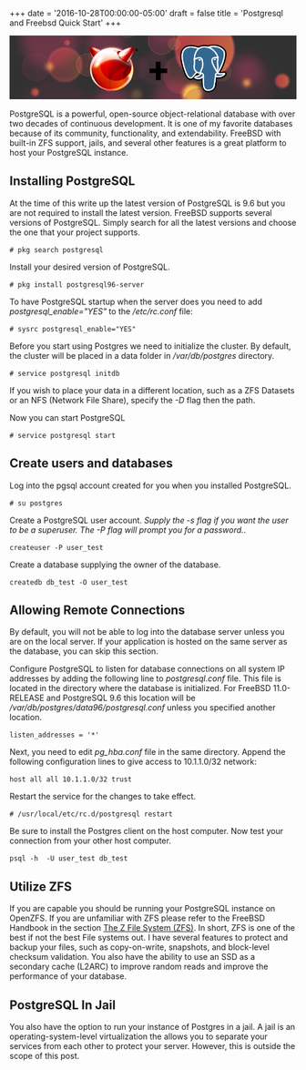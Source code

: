 +++
date = '2016-10-28T00:00:00-05:00'
draft = false
title = 'Postgresql and Freebsd Quick Start'
+++

[![Postgres and FreeBSD](postgresql-and-freebsd-quick-start-header.png)](/blog/post/postgresql-and-freebsd-quick-start/)

PostgreSQL is a powerful, open-source object-relational database with over two decades of continuous development. It is one of my favorite databases because of its community, functionality, and extendability. FreeBSD with built-in ZFS support, jails, and several other features is a great platform to host your PostgreSQL instance.

Installing PostgreSQL
---------------------

At the time of this write up the latest version of PostgreSQL is 9.6 but you are not required to install the latest version. FreeBSD supports several versions of PostgreSQL. Simply search for all the latest versions and choose the one that your project supports.

    # pkg search postgresql

Install your desired version of PostgreSQL.

    # pkg install postgresql96-server

To have PostgreSQL startup when the server does you need to add *postgresql_enable="YES"* to the */etc/rc.conf* file:

    # sysrc postgresql_enable="YES"

Before you start using Postgres we need to initialize the cluster. By default, the cluster will be placed in a data folder in */var/db/postgres* directory.

    # service postgresql initdb

If you wish to place your data in a different location, such as a ZFS Datasets or an NFS (Network File Share), specify the *-D* flag then the path.

Now you can start PostgreSQL

    # service postgresql start

Create users and databases
--------------------------

Log into the pgsql account created for you when you installed PostgreSQL.

    # su postgres

Create a PostgreSQL user account. *Supply the -s flag if you want the user to be a superuser. The -P flag will prompt you for a password.*.

    createuser -P user_test

Create a database supplying the owner of the database.

    createdb db_test -O user_test

Allowing Remote Connections
---------------------------

By default, you will not be able to log into the database server unless you are on the local server. If your application is hosted on the same server as the database, you can skip this section.

Configure PostgreSQL to listen for database connections on all system IP addresses by adding the following line to *postgresql.conf* file. This file is located in the directory where the database is initialized. For FreeBSD 11.0-RELEASE and PostgreSQL 9.6 this location will be */var/db/postgres/data96/postgresql.conf* unless you specified another location.

    listen_addresses = '*'

Next, you need to edit *pg_hba.conf* file in the same directory. Append the following configuration lines to give access to 10.1.1.0/32 network:

    host all all 10.1.1.0/32 trust

Restart the service for the changes to take effect.

    # /usr/local/etc/rc.d/postgresql restart

Be sure to install the Postgres client on the host computer. Now test your connection from your other host computer.

    psql -h  -U user_test db_test

Utilize ZFS
-----------

If you are capable you should be running your PostgreSQL instance on OpenZFS. If you are unfamiliar with ZFS please refer to the FreeBSD Handbook in the section [The Z File System (ZFS)](https://www.freebsd.org/doc/en_US.ISO8859-1/books/handbook/zfs.html). In short, ZFS is one of the best if not the best File systems out. I have several features to protect and backup your files, such as copy-on-write, snapshots, and block-level checksum validation. You also have the ability to use an SSD as a secondary cache (L2ARC) to improve random reads and improve the performance of your database.

PostgreSQL In Jail
------------------

You also have the option to run your instance of Postgres in a jail. A jail is an operating-system-level virtualization the allows you to separate your services from each other to protect your server. However, this is outside the scope of this post.

